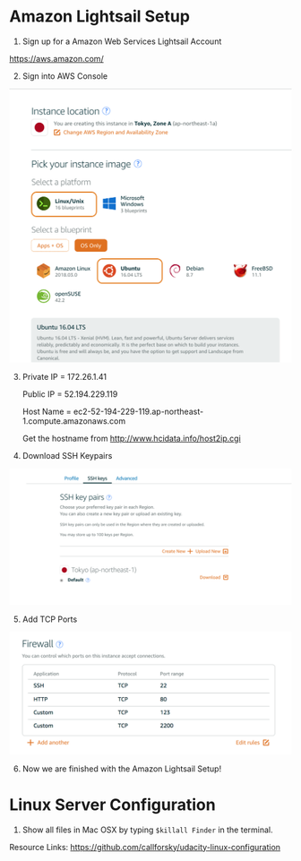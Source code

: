

# Amazon Lightsail Setup

1. Sign up for a Amazon Web Services Lightsail Account

https://aws.amazon.com/

2. Sign into AWS Console

![Create Instance in AWS](readme_images/Create_Instance.png)

3. Private IP = 172.26.1.41

   Public IP = 52.194.229.119
   
   Host Name = ec2-52-194-229-119.ap-northeast-1.compute.amazonaws.com

   Get the hostname from http://www.hcidata.info/host2ip.cgi

4. Download SSH Keypairs

![Accounts Page](readme_images/accounts_page.png)


5. Add TCP Ports

![Firewall](readme_images/firewall.png)

6. Now we are finished with the Amazon Lightsail Setup! 

# Linux Server Configuration

1. Show all files in Mac OSX by typing `$killall Finder` in the terminal. 





Resource Links:
https://github.com/callforsky/udacity-linux-configuration